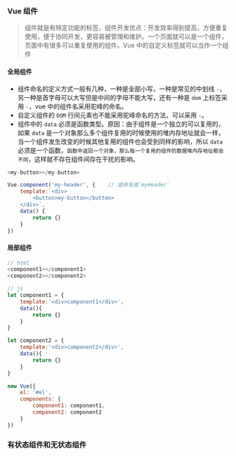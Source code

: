 ### Vue 组件
> 组件就是有特定功能的标签，组件开发优点：开发效率得到提高，方便重复使用，便于协同开发，更容易被管理和维护。一个页面就可以是一个组件，页面中有很多可以重复使用的组件。Vue 中的自定义标签就可以当作一个组件


#### 全局组件
* 组件命名的定义方式一般有几种，一种是全部小写，一种是常见的中划线 `-`，另一种是首字母可以大写但是中间的字母不能大写，还有一种是 `dom` 上标签采用 `-`，vue 中的组件名采用驼峰的命名。
* 自定义组件的 `DOM` 行间元素也不能采用驼峰命名的方法，可以采用 `-`。
* 组件中的 `data` 必须是函数类型。原因：由于组件是一个独立的可以复用的，如果 `data` 是一个对象那么多个组件复用的时候使用的堆内存地址就会一样，当一个组件发生改变的时候其他复用的组件也会受到同样的影响，所以 `data` 必须是一个函数，`函数中返回一个对象，那么每一个复用的组件的数据堆内存地址都会不同`，这样就不存在组件间存在干扰的影响。
``` js
<my-button></my-button>

Vue.component('my-header', {    // 或命名成`myHeader`
    template:`<div>
        <button>my-button</button>
    </div>`,
    data() {
        return {}
    }
})
```

#### 局部组件
``` js
// html
<component1></component1>
<component2></component2>

// js
let component1 = {
    template:'<div>component1</div>',
    data(){
        return {}
    }
}

let component2 = {
    template:'<div>component2</div>',
    data(){
        return {}
    }
}

new Vue({
    el: '#el',
    components: {
        component1: component1,
        component2: component2
    }
})
```

### 有状态组件和无状态组件
>  


